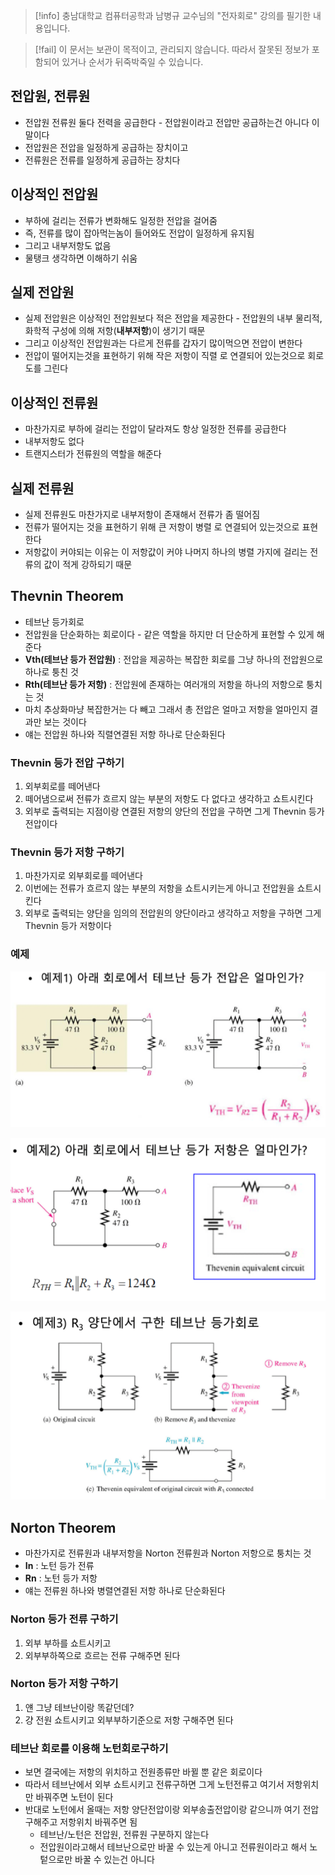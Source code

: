 > [!info] 충남대학교 컴퓨터공학과 남병규 교수님의 "전자회로" 강의를 필기한 내용입니다.

> [!fail] 이 문서는 보관이 목적이고, 관리되지 않습니다. 따라서 잘못된 정보가 포함되어 있거나 순서가 뒤죽박죽일 수 있습니다.

## 전압원, 전류원

- 전압원 전류원 둘다 전력을 공급한다 - 전압원이라고 전압만 공급하는건 아니다 이말이다
- 전압원은 전압을 일정하게 공급하는 장치이고
- 전류원은 전류를 일정하게 공급하는 장치다

## 이상적인 전압원

- 부하에 걸리는 전류가 변화해도 일정한 전압을 걸어줌
- 즉, 전류를 많이 잡아먹는놈이 들어와도 전압이 일정하게 유지됨
- 그리고 내부저항도 없음
- 물탱크 생각하면 이해하기 쉬움

## 실제 전압원

- 실제 전압원은 이상적인 전압원보다 적은 전압을 제공한다 - 전압원의 내부 물리적, 화학적 구성에 의해 저항(**내부저항**)이 생기기 때문
- 그리고 이상적인 전압원과는 다르게 전류를 갑자기 많이먹으면 전압이 변한다
- 전압이 떨어지는것을 표현하기 위해 작은 저항이 직렬 로 연결되어 있는것으로 회로도를 그린다

## 이상적인 전류원

- 마찬가지로 부하에 걸리는 전압이 달라져도 항상 일정한 전류를 공급한다
- 내부저항도 없다
- 트랜지스터가 전류원의 역할을 해준다

## 실제 전류원

- 실제 전류원도 마찬가지로 내부저항이 존재해서 전류가 좀 떨어짐
- 전류가 떨어지는 것을 표현하기 위해 큰 저항이 병렬 로 연결되어 있는것으로 표현한다
- 저항값이 커야되는 이유는 이 저항값이 커야 나머지 하나의 병렬 가지에 걸리는 전류의 값이 적게 강하되기 때문

## Thevnin Theorem

- 테브난 등가회로
- 전압원을 단순화하는 회로이다 - 같은 역할을 하지만 더 단순하게 표현할 수 있게 해준다
- **Vth(테브난 등가 전압원)** : 전압을 제공하는 복잡한 회로를 그냥 하나의 전압원으로 하나로 퉁친 것
- **Rth(테브난 등가 저항)** : 전압원에 존재하는 여러개의 저항을 하나의 저항으로 퉁치는 것
- 마치 추상화마냥 복잡한거는 다 빼고 그래서 총 전압은 얼마고 저항을 얼마인지 결과만 보는 것이다
- 얘는 전압원 하나와 직렬연결된 저항 하나로 단순화된다

### Thevnin 등가 전압 구하기

1. 외부회로를 떼어낸다
2. 떼어냄으로써 전류가 흐르지 않는 부분의 저항도 다 없다고 생각하고 쇼트시킨다
3. 외부로 출력되는 지점이랑 연결된 저항의 양단의 전압을 구하면 그게 Thevnin 등가 전압이다

### Thevnin 등가 저항 구하기

1. 마찬가지로 외부회로를 떼어낸다
2. 이번에는 전류가 흐르지 않는 부분의 저항을 쇼트시키는게 아니고 전압원을 쇼트시킨다
3. 외부로 출력되는 양단을 임의의 전압원의 양단이라고 생각하고 저항을 구하면 그게 Thevnin 등가 저항이다

### 예제

![%E1%84%8C%E1%85%A5%E1%86%AB%E1%84%8B%E1%85%A1%E1%86%B8%E1%84%8B%E1%85%AF%E1%86%AB,%20%E1%84%8C%E1%85%A5%E1%86%AB%E1%84%85%E1%85%B2%E1%84%8B%E1%85%AF%E1%86%AB%20cbeb1c1f1cea45b38c7fce35ee1d57ce/image1.png](archives/microelectronics.spring.2021.cse.cnu.ac.kr/images/04_cbeb1c1f1cea45b38c7fce35ee1d57ce/image1.png)

![%E1%84%8C%E1%85%A5%E1%86%AB%E1%84%8B%E1%85%A1%E1%86%B8%E1%84%8B%E1%85%AF%E1%86%AB,%20%E1%84%8C%E1%85%A5%E1%86%AB%E1%84%85%E1%85%B2%E1%84%8B%E1%85%AF%E1%86%AB%20cbeb1c1f1cea45b38c7fce35ee1d57ce/image2.png](archives/microelectronics.spring.2021.cse.cnu.ac.kr/images/04_cbeb1c1f1cea45b38c7fce35ee1d57ce/image2.png)

![%E1%84%8C%E1%85%A5%E1%86%AB%E1%84%8B%E1%85%A1%E1%86%B8%E1%84%8B%E1%85%AF%E1%86%AB,%20%E1%84%8C%E1%85%A5%E1%86%AB%E1%84%85%E1%85%B2%E1%84%8B%E1%85%AF%E1%86%AB%20cbeb1c1f1cea45b38c7fce35ee1d57ce/image3.png](archives/microelectronics.spring.2021.cse.cnu.ac.kr/images/04_cbeb1c1f1cea45b38c7fce35ee1d57ce/image3.png)

## Norton Theorem

- 마찬가지로 전류원과 내부저항을 Norton 전류원과 Norton 저항으로 퉁치는 것
- **In** : 노턴 등가 전류
- **Rn** : 노턴 등가 저항
- 얘는 전류원 하나와 병렬연결된 저항 하나로 단순화된다

### Norton 등가 전류 구하기

1. 외부 부하를 쇼트시키고
2. 외부부하쪽으로 흐르는 전류 구해주면 된다

### Norton 등가 저항 구하기

1. 얜 그냥 테브난이랑 똑같던데?
2. 걍 전원 쇼트시키고 외부부하기준으로 저항 구해주면 된다

### 테브난 회로를 이용해 노턴회로구하기

- 보면 결국에는 저항의 위치하고 전원종류만 바뀔 뿐 같은 회로이다
- 따라서 테브난에서 외부 쇼트시키고 전류구하면 그게 노턴전류고 여기서 저항위치만 바꿔주면 노턴이 된다
- 반대로 노턴에서 올때는 저항 양단전압이랑 외부송출전압이랑 같으니까 여기 전압 구해주고 저항위치 바꿔주면 됨
	- 테브난/노턴은 전압원, 전류원 구분하지 않는다
	- 전압원이라고해서 테브난으로만 바꿀 수 있는게 아니고 전류원이라고 해서 노텉으로만 바꿀 수 있는건 아니다